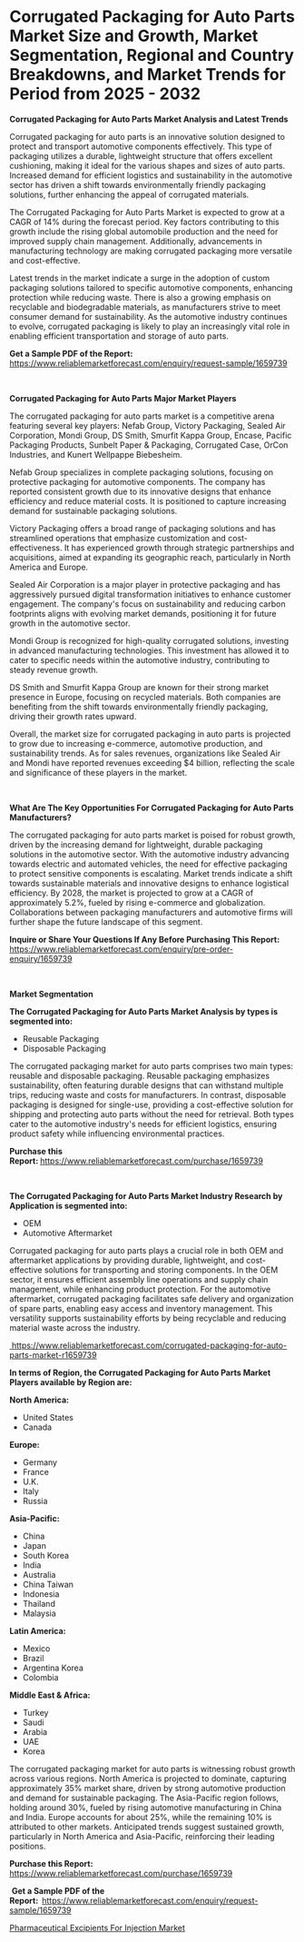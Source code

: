 <p><h1>Corrugated Packaging for Auto Parts Market Size and Growth, Market Segmentation, Regional and Country Breakdowns, and Market Trends for Period from 2025 -  2032</h1></p><p><strong>Corrugated Packaging for Auto Parts Market Analysis and Latest Trends</strong></p>
<p><p>Corrugated packaging for auto parts is an innovative solution designed to protect and transport automotive components effectively. This type of packaging utilizes a durable, lightweight structure that offers excellent cushioning, making it ideal for the various shapes and sizes of auto parts. Increased demand for efficient logistics and sustainability in the automotive sector has driven a shift towards environmentally friendly packaging solutions, further enhancing the appeal of corrugated materials.</p><p>The Corrugated Packaging for Auto Parts Market is expected to grow at a CAGR of 14% during the forecast period. Key factors contributing to this growth include the rising global automobile production and the need for improved supply chain management. Additionally, advancements in manufacturing technology are making corrugated packaging more versatile and cost-effective. </p><p>Latest trends in the market indicate a surge in the adoption of custom packaging solutions tailored to specific automotive components, enhancing protection while reducing waste. There is also a growing emphasis on recyclable and biodegradable materials, as manufacturers strive to meet consumer demand for sustainability. As the automotive industry continues to evolve, corrugated packaging is likely to play an increasingly vital role in enabling efficient transportation and storage of auto parts.</p></p>
<p><strong>Get a Sample PDF of the Report:&nbsp;</strong> <a href="https://www.reliablemarketforecast.com/enquiry/request-sample/1659739?utm_campaign=3321&utm_medium=2&utm_source=Github&utm_content=ia&utm_term=23032025&utm_id=corrugated-packaging-for-auto-parts">https://www.reliablemarketforecast.com/enquiry/request-sample/1659739</a></p>
<p>&nbsp;</p>
<p><strong>Corrugated Packaging for Auto Parts Major Market Players</strong></p>
<p><p>The corrugated packaging for auto parts market is a competitive arena featuring several key players: Nefab Group, Victory Packaging, Sealed Air Corporation, Mondi Group, DS Smith, Smurfit Kappa Group, Encase, Pacific Packaging Products, Sunbelt Paper & Packaging, Corrugated Case, OrCon Industries, and Kunert Wellpappe Biebesheim.</p><p>Nefab Group specializes in complete packaging solutions, focusing on protective packaging for automotive components. The company has reported consistent growth due to its innovative designs that enhance efficiency and reduce material costs. It is positioned to capture increasing demand for sustainable packaging solutions.</p><p>Victory Packaging offers a broad range of packaging solutions and has streamlined operations that emphasize customization and cost-effectiveness. It has experienced growth through strategic partnerships and acquisitions, aimed at expanding its geographic reach, particularly in North America and Europe.</p><p>Sealed Air Corporation is a major player in protective packaging and has aggressively pursued digital transformation initiatives to enhance customer engagement. The company's focus on sustainability and reducing carbon footprints aligns with evolving market demands, positioning it for future growth in the automotive sector.</p><p>Mondi Group is recognized for high-quality corrugated solutions, investing in advanced manufacturing technologies. This investment has allowed it to cater to specific needs within the automotive industry, contributing to steady revenue growth.</p><p>DS Smith and Smurfit Kappa Group are known for their strong market presence in Europe, focusing on recycled materials. Both companies are benefiting from the shift towards environmentally friendly packaging, driving their growth rates upward.</p><p>Overall, the market size for corrugated packaging in auto parts is projected to grow due to increasing e-commerce, automotive production, and sustainability trends. As for sales revenues, organizations like Sealed Air and Mondi have reported revenues exceeding $4 billion, reflecting the scale and significance of these players in the market.</p></p>
<p>&nbsp;</p>
<p><strong>What Are The Key Opportunities For Corrugated Packaging for Auto Parts Manufacturers?</strong></p>
<p><p>The corrugated packaging for auto parts market is poised for robust growth, driven by the increasing demand for lightweight, durable packaging solutions in the automotive sector. With the automotive industry advancing towards electric and automated vehicles, the need for effective packaging to protect sensitive components is escalating. Market trends indicate a shift towards sustainable materials and innovative designs to enhance logistical efficiency. By 2028, the market is projected to grow at a CAGR of approximately 5.2%, fueled by rising e-commerce and globalization. Collaborations between packaging manufacturers and automotive firms will further shape the future landscape of this segment.</p></p>
<p><strong>Inquire or Share Your Questions If Any Before Purchasing This Report:</strong> <a href="https://www.reliablemarketforecast.com/enquiry/pre-order-enquiry/1659739?utm_campaign=3321&utm_medium=2&utm_source=Github&utm_content=ia&utm_term=23032025&utm_id=corrugated-packaging-for-auto-parts">https://www.reliablemarketforecast.com/enquiry/pre-order-enquiry/1659739</a></p>
<p>&nbsp;</p>
<p><strong>Market Segmentation</strong></p>
<p><strong>The Corrugated Packaging for Auto Parts Market Analysis by types is segmented into:</strong></p>
<p><ul><li>Reusable Packaging</li><li>Disposable Packaging</li></ul></p>
<p><p>The corrugated packaging market for auto parts comprises two main types: reusable and disposable packaging. Reusable packaging emphasizes sustainability, often featuring durable designs that can withstand multiple trips, reducing waste and costs for manufacturers. In contrast, disposable packaging is designed for single-use, providing a cost-effective solution for shipping and protecting auto parts without the need for retrieval. Both types cater to the automotive industry's needs for efficient logistics, ensuring product safety while influencing environmental practices.</p></p>
<p><strong>Purchase this Report:&nbsp;</strong><a href="https://www.reliablemarketforecast.com/purchase/1659739?utm_campaign=3321&utm_medium=2&utm_source=Github&utm_content=ia&utm_term=23032025&utm_id=corrugated-packaging-for-auto-parts">https://www.reliablemarketforecast.com/purchase/1659739</a></p>
<p>&nbsp;</p>
<p><strong>The Corrugated Packaging for Auto Parts Market Industry Research by Application is segmented into:</strong></p>
<p><ul><li>OEM</li><li>Automotive Aftermarket</li></ul></p>
<p><p>Corrugated packaging for auto parts plays a crucial role in both OEM and aftermarket applications by providing durable, lightweight, and cost-effective solutions for transporting and storing components. In the OEM sector, it ensures efficient assembly line operations and supply chain management, while enhancing product protection. For the automotive aftermarket, corrugated packaging facilitates safe delivery and organization of spare parts, enabling easy access and inventory management. This versatility supports sustainability efforts by being recyclable and reducing material waste across the industry.</p></p>
<p><a href="https://www.reliablemarketforecast.com/corrugated-packaging-for-auto-parts-market-r1659739?utm_campaign=3321&utm_medium=2&utm_source=Github&utm_content=ia&utm_term=23032025&utm_id=corrugated-packaging-for-auto-parts">&nbsp;https://www.reliablemarketforecast.com/corrugated-packaging-for-auto-parts-market-r1659739</a></p>
<p><strong>In terms of Region, the Corrugated Packaging for Auto Parts Market Players available by Region are:</strong></p>
<p>
    <p> <strong> North America: </strong>
        <ul>
            <li>United States</li>
            <li>Canada</li>
        </ul>
        </p> 
    <p> <strong> Europe: </strong>
        <ul>
            <li>Germany</li>
            <li>France</li>
            <li>U.K.</li>
            <li>Italy</li>
            <li>Russia</li>
        </ul>
        </p> 
    <p> <strong> Asia-Pacific: </strong>
        <ul>
            <li>China</li>
            <li>Japan</li>
            <li>South Korea</li>
            <li>India</li>
            <li>Australia</li>
            <li>China Taiwan</li>
            <li>Indonesia</li>
            <li>Thailand</li>
            <li>Malaysia</li>
        </ul>
        </p> 
    <p> <strong> Latin America: </strong>
        <ul>
            <li>Mexico</li>
            <li>Brazil</li>
            <li>Argentina Korea</li>
            <li>Colombia</li>
        </ul>
        </p> 
    <p> <strong> Middle East & Africa: </strong>
        <ul>
            <li>Turkey</li>
            <li>Saudi</li>
            <li>Arabia</li>
            <li>UAE</li>
            <li>Korea</li>
        </ul>
    </p>
    </p>
<p><p>The corrugated packaging market for auto parts is witnessing robust growth across various regions. North America is projected to dominate, capturing approximately 35% market share, driven by strong automotive production and demand for sustainable packaging. The Asia-Pacific region follows, holding around 30%, fueled by rising automotive manufacturing in China and India. Europe accounts for about 25%, while the remaining 10% is attributed to other markets. Anticipated trends suggest sustained growth, particularly in North America and Asia-Pacific, reinforcing their leading positions.</p></p>
<p><strong>Purchase this Report: </strong><a href="https://www.reliablemarketforecast.com/purchase/1659739?utm_campaign=3321&utm_medium=2&utm_source=Github&utm_content=ia&utm_term=23032025&utm_id=corrugated-packaging-for-auto-parts">https://www.reliablemarketforecast.com/purchase/1659739</a></p>
<p>&nbsp;<strong>Get a Sample PDF of the Report:&nbsp;&nbsp;</strong><a href="https://www.reliablemarketforecast.com/enquiry/request-sample/1659739?utm_campaign=3321&utm_medium=2&utm_source=Github&utm_content=ia&utm_term=23032025&utm_id=corrugated-packaging-for-auto-parts">https://www.reliablemarketforecast.com/enquiry/request-sample/1659739</a></p>
<p><strong></strong></p>
<p><p><a href="https://github.com/hedbomkrahe/Market-Research-Report-List-1/blob/main/pharmaceutical-excipients-for-injection-market.md?utm_campaign=3321&utm_medium=2&utm_source=Github&utm_content=ia&utm_term=23032025&utm_id=corrugated-packaging-for-auto-parts">Pharmaceutical Excipients For Injection Market</a></p></p>
